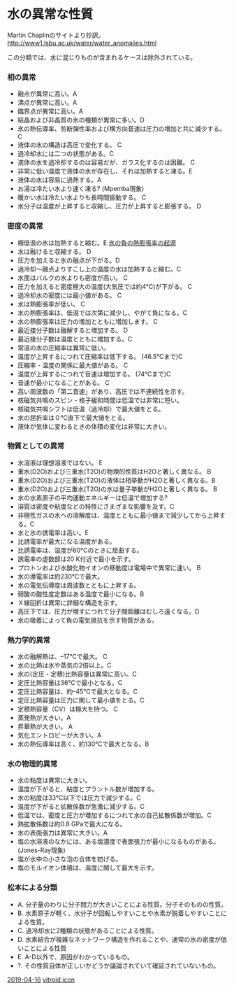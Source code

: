 # 水の異常な性質

Martin Chaplinのサイトより抄訳。 http://www1.lsbu.ac.uk/water/water_anomalies.html

この分類では、水に混じりものが含まれるケースは除外されている。



### 相の異常


* 融点が異常に高い。A
* 沸点が異常に高い。A
* 臨界点が異常に高い。A
* 結晶および非晶質の氷の種類が異常に多い。D
* 氷の熱伝導率、剪断弾性率および横方向音速は圧力の増加と共に減少する。 C
* 液体の水の構造は高圧で変化する。 C
* 過冷却水には二つの状態がある。C
* 液体の水を過冷却するのは容易だが、ガラス化するのは困難。 C
* 非常に低い温度で液体の水が存在し、それは加熱すると凍る。E 
* 液体の水は容易に過熱する。A
* お湯は冷たい水より速く凍る? (Mpemba現象)
* 暖かい水は冷たい水よりも長時間振動する。 C
* 水分子は温度が上昇すると収縮し、圧力が上昇すると膨張する。 D



### 密度の異常


* 極低温の氷は加熱すると縮む。E  [氷の負の熱膨張率の起源](氷の負の熱膨張率の起源.md)
* 水は融けると収縮する。 D
* 圧力を加えると氷の融点が下がる。D 
* 過冷却〜融点よりすこし上の温度の水は加熱すると縮む。C
* 水面はバルクの水よりも密度が高い。 C
* 圧力を加えると密度極大の温度(大気圧では約4℃)が下がる。 C
* 過冷却水の密度には最小値がある。 C
* 水は熱膨張率が低い。 C
* 水の熱膨張率は、低温では次第に減少し、やがて負になる。C
* 水の熱膨張率は圧力の増加とともに増加します。 C
* 最近接分子数は融解すると増加する。 D
* 最近接分子数は温度とともに増加する。C
* 常温の水の圧縮率は異常に低い。
* 温度が上昇するにつれて圧縮率は低下する。 (46.5℃まで)C
* 圧縮率 - 温度の関係に最大値がある。 C
* 温度が上昇するにつれて音速は増加する。 (74°Cまで)C
* 音速が最小になることがある。 C
* 高い周波数の「第二音速」があり、高圧では不連続性を示す。 
* 核磁気共鳴のスピン - 格子緩和時間は低温では非常に短い。 
* 核磁気共鳴シフトは低温（過冷却）で最大値をとる。
* 水の屈折率は０℃直下で最大値をとる。 
* 液体が気体に変わるときの体積の変化は非常に大きい。 



### 物質としての異常


* 水溶液は理想溶液ではない。 E
* 重水(D2O)および三重水(T2O)の物理的性質はH2Oと著しく異なる。 B
* 重水(D2O)および三重水(T2O)の液体は相挙動がH2Oと著しく異なる。B 
* 重水(D2O)および三重水(T2O)の氷は量子挙動がH2Oと著しく異なる。 B
* 水の水素原子の平均運動エネルギーは低温で増加する?
* 溶質は密度や粘度などの特性にさまざまな影響を及す。C
* 非極性ガスの水への溶解度は、温度とともに最小値まで減少してから上昇する。C
* 水と氷の誘電率は高い。E
* 比誘電率が最大になる温度がある。 
* 比誘電率は、温度が60°Cのときに屈曲する。
* 誘電率の虚数部は20 K付近で最小を示す。
* プロトンおよび水酸化物イオンの移動度は電場中で異常に速い。 B
* 水の導電率は約230℃で最大。
* 水の電気伝導度は周波数とともに上昇する。 
* 弱酸の酸性度定数はある温度で最小になる。B 
* Ｘ線回折は異常に詳細な構造を示す。 
* 高圧下では、圧力が増すにつれて分子間距離はむしろ遠くなる。D
* 水の吸着によって負の電気抵抗を示す物質がある。



### 熱力学的異常


* 水の融解熱は、–17℃で最大。 C
* 水の比熱は氷や蒸気の2倍以上。C
* 水の(定圧・定積)比熱容量は異常に高い。C
* 定圧比熱容量は36℃で最小となる。C
* 定圧比熱容量は、約–45℃で最大となる。C 
* 定圧比熱容量は圧力に関して最小値をとる。C
* 定積熱容量（CV）は極大を持つ。 C
* 蒸発熱が大きい。A
* 昇華熱が大きい。 A
* 気化エントロピーが大きい。A
* 水の熱伝導率は高く、約130℃で最大となる。B



### 水の物理的異常


* 水の粘度は異常に大きい。
* 温度が下がると、粘度とプラントル数が増加する。 
* 水の粘度は33°C以下では圧力で減少する。C
* 温度が下がると拡散係数が急激に減少する。C 
* 低温では、密度と圧力が増加するにつれて水の自己拡散係数が増加。C
* 熱拡散係数は約0.8 GPaで最大になる。
* 水の表面張力は異常に大きい。A 
* 塩の水溶液のなかには、ある塩濃度で表面張力が最小になるものがある。 (Jones-Ray現象) 
* 塩が水中の小さな泡の合体を妨げる。
* 塩のモルイオン体積は、温度に関して最大を示す。 



### 松本による分類


* A. 分子量のわりに分子間力が大きいことによる性質。分子そのものの性質。
* B. 水素原子が軽く、水分子が回転しやすいことや水素が脱着しやすいことによる性質。
* C. 過冷却水に2種類の状態があることによる性質。
* D. 水素結合が複雑なネットワーク構造を作れることや、通常の氷の密度が低いことによる性質
* E. A-D以外で、原因がわかっているもの。
* ?. その性質自体が正しいかどうか議論されていて確証されていないもの。



[2019-04-16](2019-04-16.md) [vitroid.icon](vitroid.icon.md)



